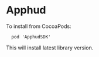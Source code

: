 # Apphud

To install from CocoaPods:
```
  pod 'ApphudSDK'
```
This will install latest library version.
